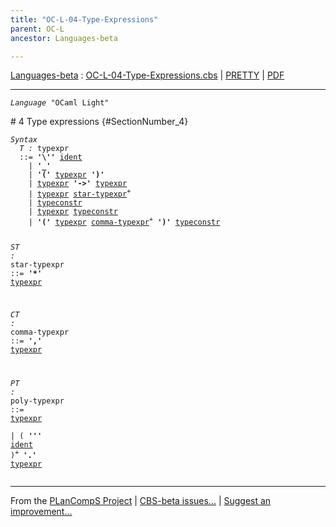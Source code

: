 ```yaml
---
title: "OC-L-04-Type-Expressions"
parent: OC-L
ancestor: Languages-beta

---
```


[Languages-beta] : [OC-L-04-Type-Expressions.cbs] \| [PRETTY] \| [PDF]


----
<div class="highlighter-rouge"><pre class="highlight"><code><i class="keyword">Language</i> <span id="Language_OCaml Light">"OCaml Light"</span></code></pre></div>
# 4 Type expressions {#SectionNumber_4}
<div class="highlighter-rouge"><pre class="highlight"><code><i class="keyword">Syntax</i>
  <i class="keyword"></i><i class="var"><i class="var"><span id="VariableStem_T">T</span></i> :</i> <span class="syn-name"><span id="SyntaxName_typexpr">typexpr</span></span>
  ::= <b class="atom">'\''</b> <span class="syn-name"><a href="../OC-L-01-Lexical-Conventions/index.html#SyntaxName_ident">ident</a></span>
    | <b class="atom">'_'</b>
    | <b class="atom">'('</b> <span class="syn-name"><a href="#SyntaxName_typexpr">typexpr</a></span> <b class="atom">')'</b>
    | <span class="syn-name"><a href="#SyntaxName_typexpr">typexpr</a></span> <b class="atom">'->'</b> <span class="syn-name"><a href="#SyntaxName_typexpr">typexpr</a></span>
    | <span class="syn-name"><a href="#SyntaxName_typexpr">typexpr</a></span> <span class="syn-name"><a href="#SyntaxName_star-typexpr">star-typexpr</a></span><sup class="sup">+</sup>
    | <span class="syn-name"><a href="../OC-L-03-Names/index.html#SyntaxName_typeconstr">typeconstr</a></span>
    | <span class="syn-name"><a href="#SyntaxName_typexpr">typexpr</a></span> <span class="syn-name"><a href="../OC-L-03-Names/index.html#SyntaxName_typeconstr">typeconstr</a></span>
    | <b class="atom">'('</b> <span class="syn-name"><a href="#SyntaxName_typexpr">typexpr</a></span> <span class="syn-name"><a href="#SyntaxName_comma-typexpr">comma-typexpr</a></span><sup class="sup">+</sup> <b class="atom">')'</b> <span class="syn-name"><a href="../OC-L-03-Names/index.html#SyntaxName_typeconstr">typeconstr</a></span>

  <i class="keyword"></i><i class="var"><i class="var"><span id="VariableStem_ST">ST</span></i> :</i> <span class="syn-name"><span id="SyntaxName_star-typexpr">star-typexpr</span></span> ::= <b class="atom">'*'</b> <span class="syn-name"><a href="#SyntaxName_typexpr">typexpr</a></span>

  <i class="keyword"></i><i class="var"><i class="var"><span id="VariableStem_CT">CT</span></i> :</i> <span class="syn-name"><span id="SyntaxName_comma-typexpr">comma-typexpr</span></span> ::= <b class="atom">','</b> <span class="syn-name"><a href="#SyntaxName_typexpr">typexpr</a></span>

  <i class="keyword"></i><i class="var"><i class="var"><span id="VariableStem_PT">PT</span></i> :</i> <span class="syn-name"><span id="SyntaxName_poly-typexpr">poly-typexpr</span></span> 
  ::= <span class="syn-name"><a href="#SyntaxName_typexpr">typexpr</a></span>  
    | ( <b class="atom">'\''</b> <span class="syn-name"><a href="../OC-L-01-Lexical-Conventions/index.html#SyntaxName_ident">ident</a></span> )<sup class="sup">+</sup> <b class="atom">'.'</b> <span class="syn-name"><a href="#SyntaxName_typexpr">typexpr</a></span></code></pre></div>
 



[Funcons-beta]: /CBS-beta/docs/Funcons-beta
  "FUNCONS-BETA"
[Unstable-Funcons-beta]: /CBS-beta/docs/Unstable-Funcons-beta
  "UNSTABLE-FUNCONS-BETA"
[Languages-beta]: /CBS-beta/docs/Languages-beta
  "LANGUAGES-BETA"
[Unstable-Languages-beta]: /CBS-beta/docs/Unstable-Languages-beta
  "UNSTABLE-LANGUAGES-BETA"
[CBS-beta]: /CBS-beta
  "CBS-BETA"
[OC-L-04-Type-Expressions.cbs]: https://github.com/plancomps/CBS-beta/blob/math/Languages-beta/OCaml-Light/OC-L-cbs/OC-L/OC-L-04-Type-Expressions/OC-L-04-Type-Expressions.cbs
  "CBS SOURCE FILE ON GITHUB"
[PLAIN]: /CBS-beta/docs/Languages-beta/OCaml-Light/OC-L-cbs/OC-L/OC-L-04-Type-Expressions
  "CBS SOURCE WEB PAGE"
[PRETTY]: /CBS-beta/math/Languages-beta/OCaml-Light/OC-L-cbs/OC-L/OC-L-04-Type-Expressions
  "CBS-KATEX WEB PAGE"
[PDF]: /CBS-beta/math/Languages-beta/OCaml-Light/OC-L-cbs/OC-L/OC-L-04-Type-Expressions/OC-L-04-Type-Expressions.pdf
  "CBS-LATEX PDF FILE"
[PLanCompS Project]: https://plancomps.github.io
  "PROGRAMMING LANGUAGE COMPONENTS AND SPECIFICATIONS PROJECT HOME PAGE"

____

From the [PLanCompS Project] | [CBS-beta issues...] | [Suggest an improvement...]

[CBS-beta issues...]: https://github.com/plancomps/CBS-beta/issues
   "CBS-BETA ISSUE REPORTS ON GITHUB"
 [Suggest an improvement...]: mailto:plancomps@gmail.com?Subject=CBS-beta%20-%20comment&Body=Re%3A%20CBS-beta%20specification%20at%20OC-L/OC-L-04-Type-Expressions/OC-L-04-Type-Expressions.cbs%0A%0AComment/Query/Issue/Suggestion%3A%0A%0A%0ASignature%3A%0A
   "GENERATE AN EMAIL TEMPLATE"
